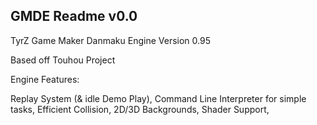## GMDE Readme v0.0
TyrZ Game Maker Danmaku Engine Version 0.95

Based off Touhou Project

Engine Features:

Replay System (& idle Demo Play),
Command Line Interpreter for simple tasks,
Efficient Collision,
2D/3D Backgrounds,
Shader Support,
